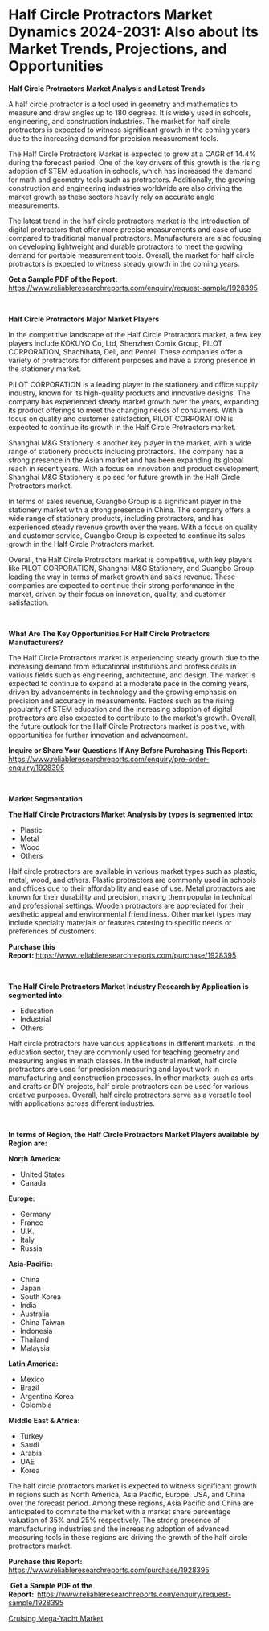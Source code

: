 <p><h1>Half Circle Protractors Market Dynamics 2024-2031: Also about Its Market Trends, Projections, and Opportunities</h1></p><p><strong>Half Circle Protractors Market Analysis and Latest Trends</strong></p>
<p><p>A half circle protractor is a tool used in geometry and mathematics to measure and draw angles up to 180 degrees. It is widely used in schools, engineering, and construction industries. The market for half circle protractors is expected to witness significant growth in the coming years due to the increasing demand for precision measurement tools.</p><p>The Half Circle Protractors Market is expected to grow at a CAGR of 14.4% during the forecast period. One of the key drivers of this growth is the rising adoption of STEM education in schools, which has increased the demand for math and geometry tools such as protractors. Additionally, the growing construction and engineering industries worldwide are also driving the market growth as these sectors heavily rely on accurate angle measurements.</p><p>The latest trend in the half circle protractors market is the introduction of digital protractors that offer more precise measurements and ease of use compared to traditional manual protractors. Manufacturers are also focusing on developing lightweight and durable protractors to meet the growing demand for portable measurement tools. Overall, the market for half circle protractors is expected to witness steady growth in the coming years.</p></p>
<p><strong>Get a Sample PDF of the Report:&nbsp;</strong> <a href="https://www.reliableresearchreports.com/enquiry/request-sample/1928395">https://www.reliableresearchreports.com/enquiry/request-sample/1928395</a></p>
<p>&nbsp;</p>
<p><strong>Half Circle Protractors Major Market Players</strong></p>
<p><p>In the competitive landscape of the Half Circle Protractors market, a few key players include KOKUYO Co, Ltd, Shenzhen Comix Group, PILOT CORPORATION, Shachihata, Deli, and Pentel. These companies offer a variety of protractors for different purposes and have a strong presence in the stationery market.</p><p>PILOT CORPORATION is a leading player in the stationery and office supply industry, known for its high-quality products and innovative designs. The company has experienced steady market growth over the years, expanding its product offerings to meet the changing needs of consumers. With a focus on quality and customer satisfaction, PILOT CORPORATION is expected to continue its growth in the Half Circle Protractors market.</p><p>Shanghai M&G Stationery is another key player in the market, with a wide range of stationery products including protractors. The company has a strong presence in the Asian market and has been expanding its global reach in recent years. With a focus on innovation and product development, Shanghai M&G Stationery is poised for future growth in the Half Circle Protractors market.</p><p>In terms of sales revenue, Guangbo Group is a significant player in the stationery market with a strong presence in China. The company offers a wide range of stationery products, including protractors, and has experienced steady revenue growth over the years. With a focus on quality and customer service, Guangbo Group is expected to continue its sales growth in the Half Circle Protractors market.</p><p>Overall, the Half Circle Protractors market is competitive, with key players like PILOT CORPORATION, Shanghai M&G Stationery, and Guangbo Group leading the way in terms of market growth and sales revenue. These companies are expected to continue their strong performance in the market, driven by their focus on innovation, quality, and customer satisfaction.</p></p>
<p>&nbsp;</p>
<p><strong>What Are The Key Opportunities For Half Circle Protractors Manufacturers?</strong></p>
<p><p>The Half Circle Protractors market is experiencing steady growth due to the increasing demand from educational institutions and professionals in various fields such as engineering, architecture, and design. The market is expected to continue to expand at a moderate pace in the coming years, driven by advancements in technology and the growing emphasis on precision and accuracy in measurements. Factors such as the rising popularity of STEM education and the increasing adoption of digital protractors are also expected to contribute to the market's growth. Overall, the future outlook for the Half Circle Protractors market is positive, with opportunities for further innovation and advancement.</p></p>
<p><strong>Inquire or Share Your Questions If Any Before Purchasing This Report:</strong> <a href="https://www.reliableresearchreports.com/enquiry/pre-order-enquiry/1928395">https://www.reliableresearchreports.com/enquiry/pre-order-enquiry/1928395</a></p>
<p>&nbsp;</p>
<p><strong>Market Segmentation</strong></p>
<p><strong>The Half Circle Protractors Market Analysis by types is segmented into:</strong></p>
<p><ul><li>Plastic</li><li>Metal</li><li>Wood</li><li>Others</li></ul></p>
<p><p>Half circle protractors are available in various market types such as plastic, metal, wood, and others. Plastic protractors are commonly used in schools and offices due to their affordability and ease of use. Metal protractors are known for their durability and precision, making them popular in technical and professional settings. Wooden protractors are appreciated for their aesthetic appeal and environmental friendliness. Other market types may include specialty materials or features catering to specific needs or preferences of customers.</p></p>
<p><strong>Purchase this Report:&nbsp;</strong><a href="https://www.reliableresearchreports.com/purchase/1928395">https://www.reliableresearchreports.com/purchase/1928395</a></p>
<p>&nbsp;</p>
<p><strong>The Half Circle Protractors Market Industry Research by Application is segmented into:</strong></p>
<p><ul><li>Education</li><li>Industrial</li><li>Others</li></ul></p>
<p><p>Half circle protractors have various applications in different markets. In the education sector, they are commonly used for teaching geometry and measuring angles in math classes. In the industrial market, half circle protractors are used for precision measuring and layout work in manufacturing and construction processes. In other markets, such as arts and crafts or DIY projects, half circle protractors can be used for various creative purposes. Overall, half circle protractors serve as a versatile tool with applications across different industries.</p></p>
<p>&nbsp;</p>
<p><strong>In terms of Region, the Half Circle Protractors Market Players available by Region are:</strong></p>
<p>
    <p> <strong> North America: </strong>
        <ul>
            <li>United States</li>
            <li>Canada</li>
        </ul>
        </p> 
    <p> <strong> Europe: </strong>
        <ul>
            <li>Germany</li>
            <li>France</li>
            <li>U.K.</li>
            <li>Italy</li>
            <li>Russia</li>
        </ul>
        </p> 
    <p> <strong> Asia-Pacific: </strong>
        <ul>
            <li>China</li>
            <li>Japan</li>
            <li>South Korea</li>
            <li>India</li>
            <li>Australia</li>
            <li>China Taiwan</li>
            <li>Indonesia</li>
            <li>Thailand</li>
            <li>Malaysia</li>
        </ul>
        </p> 
    <p> <strong> Latin America: </strong>
        <ul>
            <li>Mexico</li>
            <li>Brazil</li>
            <li>Argentina Korea</li>
            <li>Colombia</li>
        </ul>
        </p> 
    <p> <strong> Middle East & Africa: </strong>
        <ul>
            <li>Turkey</li>
            <li>Saudi</li>
            <li>Arabia</li>
            <li>UAE</li>
            <li>Korea</li>
        </ul>
    </p>
    </p>
<p><p>The half circle protractors market is expected to witness significant growth in regions such as North America, Asia Pacific, Europe, USA, and China over the forecast period. Among these regions, Asia Pacific and China are anticipated to dominate the market with a market share percentage valuation of 35% and 25% respectively. The strong presence of manufacturing industries and the increasing adoption of advanced measuring tools in these regions are driving the growth of the half circle protractors market.</p></p>
<p><strong>Purchase this Report: </strong><a href="https://www.reliableresearchreports.com/purchase/1928395">https://www.reliableresearchreports.com/purchase/1928395</a></p>
<p>&nbsp;<strong>Get a Sample PDF of the Report:&nbsp;&nbsp;</strong><a href="https://www.reliableresearchreports.com/enquiry/request-sample/1928395">https://www.reliableresearchreports.com/enquiry/request-sample/1928395</a></p>
<p><strong></strong></p>
<p><p><a href="https://meowing-lemming-dd3.notion.site/Cruising-Mega-Yacht-Market-Size-Share-Trends-Analysis-Report-By-Material-By-Type-By-End-user-B-e2bf1ce198ef406083b6236888e5f290">Cruising Mega-Yacht Market</a></p></p>